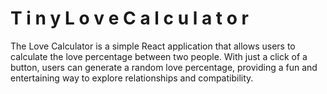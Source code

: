 # T i n y  L o v e  C a l c u l a t o r
The Love Calculator is a simple React application that allows users to calculate the love percentage between two people. With just a click of a button, users can generate a random love percentage, providing a fun and entertaining way to explore relationships and compatibility.
 
 
